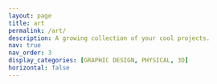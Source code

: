 ```yaml
---
layout: page
title: art
permalink: /art/
description: A growing collection of your cool projects.
nav: true
nav_order: 3
display_categories: [GRAPHIC DESIGN, PHYSICAL, 3D]
horizontal: false
---
```

